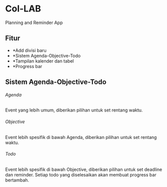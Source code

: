 # Col-LAB
Planning and Reminder App

## Fitur
- *Add divisi baru
- *Sistem Agenda-Objective-Todo
- *Tampilan kalender dan tabel
- *Progress bar

## Sistem Agenda-Objective-Todo
###### Agenda
Event yang lebih umum, diberikan pilihan untuk set rentang waktu.

###### Objective
Event lebih spesifik di bawah Agenda, diberikan pilihan untuk set rentang waktu.

###### Todo
Event lebih spesifik di bawah Objective, diberikan pilihan untuk set deadline dan reminder. Setiap todo yang diselesaikan akan membuat progress bar bertambah.
